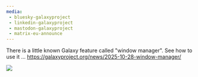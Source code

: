 ```yaml
---
media:
 - bluesky-galaxyproject
 - linkedin-galaxyproject
 - mastodon-galaxyproject
 - matrix-eu-announce
---
```

There is a little known Galaxy feature called "window manager". See how to use it ... https://galaxyproject.org/news/2025-10-28-window-manager/

![](https://galaxyproject.org/assets/static/washing-windows.209aa28.d8fb8f2bd01418a4dade65f16d9015f4.png)
